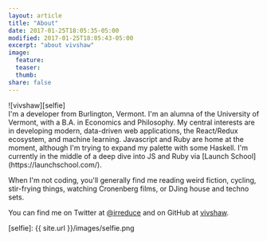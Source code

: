 ```yaml
---
layout: article
title: "About"
date: 2017-01-25T18:05:35-05:00
modified: 2017-01-25T18:05:43-05:00
excerpt: "about vivshaw"
image:
  feature:
  teaser:
  thumb:
share: false
---
```


<div class="pull-right" markdown="span">
![vivshaw][selfie]
</div>
I'm a developer from Burlington, Vermont. I'm an alumna of the University of Vermont, with a B.A. in Economics and Philosophy. My central interests are in developing modern, data-driven web applications, the React/Redux ecosystem, and machine learning. Javascript and Ruby are home at the moment, although I'm trying to expand my palette with some Haskell. I'm currently in the middle of a deep dive into JS and Ruby via [Launch School](https://launchschool.com/).

When I'm not coding, you'll generally find me reading weird fiction, cycling, stir-frying things, watching Cronenberg films, or DJing house and techno sets.

You can find me on Twitter at [@irreduce](https://twitter.com/irreduce) and on GitHub at [vivshaw](https://github.com/vivshaw).

[selfie]: {{ site.url }}/images/selfie.png
